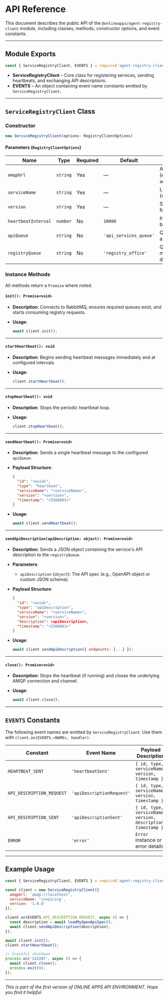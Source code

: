 # API Reference

This document describes the public API of the `@onlineapps/agent-registry-client` module, including classes, methods, constructor options, and event constants.

---

## Module Exports

```js
const { ServiceRegistryClient, EVENTS } = require('agent-registry-client');
```

* **ServiceRegistryClient** – Core class for registering services, sending heartbeats, and exchanging API descriptions.
* **EVENTS** – An object containing event name constants emitted by `ServiceRegistryClient`.

---

## `ServiceRegistryClient` Class

### Constructor

```ts
new ServiceRegistryClient(options: RegistryClientOptions)
```

#### Parameters (`RegistryClientOptions`)

| Name                | Type     | Required | Default                | Description                                                  |
| ------------------- | -------- | -------- | ---------------------- | ------------------------------------------------------------ |
| `amqpUrl`           | `string` | Yes      | —                      | AMQP connection string (e.g., `amqp://user:pass@host:5672`). |
| `serviceName`       | `string` | Yes      | —                      | Logical name of the service (e.g., `invoicing`).             |
| `version`           | `string` | Yes      | —                      | Service version (SemVer format, e.g., `1.0.0`).              |
| `heartbeatInterval` | `number` | No       | `10000`                | Interval in milliseconds between heartbeats.                 |
| `apiQueue`          | `string` | No       | `'api_services_queue'` | Queue name for heartbeat and API requests.                   |
| `registryQueue`     | `string` | No       | `'registry_office'`    | Queue name for registry messages (requests & descriptions).  |

### Instance Methods

All methods return a `Promise` where noted.

#### `init(): Promise<void>`

* **Description**: Connects to RabbitMQ, ensures required queues exist, and starts consuming registry requests.
* **Usage**:

  ```js
  await client.init();
  ```

---

#### `startHeartbeat(): void`

* **Description**: Begins sending heartbeat messages immediately and at configured intervals.
* **Usage**:

  ```js
  client.startHeartbeat();
  ```

---

#### `stopHeartbeat(): void`

* **Description**: Stops the periodic heartbeat loop.
* **Usage**:

  ```js
  client.stopHeartbeat();
  ```

---

#### `sendHeartbeat(): Promise<void>`

* **Description**: Sends a single heartbeat message to the configured `apiQueue`.
* **Payload Structure**:

  ```json
  {
    "id": "<uuid>",
    "type": "heartbeat",
    "serviceName": "<serviceName>",
    "version": "<version>",
    "timestamp": "<ISO8601>"
  }
  ```
* **Usage**:

  ```js
  await client.sendHeartbeat();
  ```

---

#### `sendApiDescription(apiDescription: object): Promise<void>`

* **Description**: Sends a JSON object containing the service's API description to the `registryQueue`.
* **Parameters**:

  * `apiDescription` (`object`): The API spec (e.g., OpenAPI object or custom JSON schema).
* **Payload Structure**:

  ```json
  {
    "id": "<uuid>",
    "type": "apiDescription",
    "serviceName": "<serviceName>",
    "version": "<version>",
    "description": <apiDescription>,
    "timestamp": "<ISO8601>"
  }
  ```
* **Usage**:

  ```js
  await client.sendApiDescription({ endpoints: [...] });
  ```

---

#### `close(): Promise<void>`

* **Description**: Stops the heartbeat (if running) and closes the underlying AMQP connection and channel.
* **Usage**:

  ```js
  await client.close();
  ```

---

## `EVENTS` Constants

The following event names are emitted by `ServiceRegistryClient`. Use them with `client.on(EVENTS.<NAME>, handler)`.

| Constant                  | Event Name                | Payload Description                                          |
| ------------------------- | ------------------------- | ------------------------------------------------------------ |
| `HEARTBEAT_SENT`          | `'heartbeatSent'`         | `{ id, type, serviceName, version, timestamp }`              |
| `API_DESCRIPTION_REQUEST` | `'apiDescriptionRequest'` | `{ id, type, serviceName, version, timestamp }`              |
| `API_DESCRIPTION_SENT`    | `'apiDescriptionSent'`    | `{ id, type, serviceName, version, description, timestamp }` |
| `ERROR`                   | `'error'`                 | `Error` instance or error details                            |

---

## Example Usage

```js
const { ServiceRegistryClient, EVENTS } = require('agent-registry-client');

const client = new ServiceRegistryClient({
  amqpUrl: 'amqp://localhost',
  serviceName: 'invoicing',
  version: '1.0.0'
});

client.on(EVENTS.API_DESCRIPTION_REQUEST, async () => {
  const description = await loadMyOpenApiSpec();
  await client.sendApiDescription(description);
});

await client.init();
client.startHeartbeat();

// Graceful shutdown
process.on('SIGINT', async () => {
  await client.close();
  process.exit(0);
});
```

---

*This is part of the first version of ONLINE APPS API ENVIRONMENT. Hope you find it helpful.*
